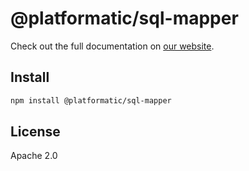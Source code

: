 # @platformatic/sql-mapper

Check out the full documentation on [our website](https://docs.platformatic.dev/docs/reference/sql-mapper/introduction).

## Install

```sh
npm install @platformatic/sql-mapper
```

## License

Apache 2.0
